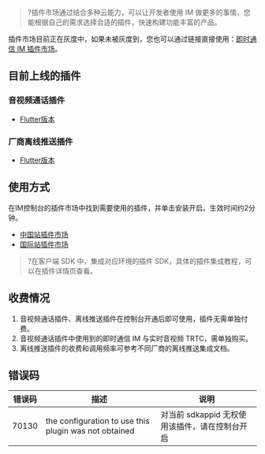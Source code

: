 >?插件市场通过结合多种云能力，可以让开发者使用 IM 做更多的事情，您能根据自己的需求选择合适的插件，快速构建功能丰富的产品。

插件市场目前正在灰度中，如果未被灰度到，您也可以通过链接直接使用：[即时通信 IM 插件市场](https://console.cloud.tencent.com/im/plugin)。

## 目前上线的插件

### 音视频通话插件

- [Flutter版本](https://pub.dev/packages/tim_ui_kit_calling_plugin)

### 厂商离线推送插件

- [Flutter版本](https://pub.dev/packages/tim_ui_kit_push_plugin)

## 使用方式

在IM控制台的插件市场中找到需要使用的插件，并单击安装开启。生效时间约2分钟。

- [中国站插件市场](https://console.cloud.tencent.com/im/plugin)
- [国际站插件市场](https://console.tencentcloud.com/im/plugin)

>?在客户端 SDK 中，集成对应环境的插件 SDK，具体的插件集成教程，可以在插件详情页查看。

## 收费情况

1. 音视频通话插件、离线推送插件在控制台开通后即可使用，插件无需单独付费。
2. 音视频通话插件中使用到的即时通信 IM 与实时音视频 TRTC，需单独购买。
3. 离线推送插件的收费和调用频率可参考不同厂商的离线推送集成文档。

## 错误码
| 错误码 | 描述 | 说明 |
|---------|---------|---------|
| 70130 | the configuration to use this plugin was not obtained | 对当前 sdkappid 无权使用该插件，请在控制台开启 |
